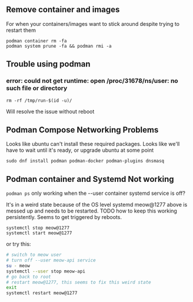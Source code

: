 
## Remove container and images

For when your containers/images want to stick around despite trying to restart them

```
podman container rm -fa
podman system prune -fa && podman rmi -a
```


## Trouble using podman

### error: could not get runtime: open /proc/31678/ns/user: no such file or directory

```
rm -rf /tmp/run-$(id -u)/
```
Will resolve the issue without reboot


## Podman Compose Networking Problems

Looks like ubuntu can't install  these required packages. Looks like we'll have to wait until it's ready, or upgrade ubuntu at some point

```shell
sudo dnf install podman podman-docker podman-plugins dnsmasq
```

## Podman container and Systemd Not working

`podman ps` only working when the --user container systemd service is off?

It's in a weird state because of the OS level systemd meow@1277 above is messed up and needs to be restarted. TODO how to keep this working persistently. Seems to get triggered by reboots.


```
systemctl stop meow@1277
systemctl start meow@1277
```

or try this:

```bash
# switch to meow user
# turn off --user meow-api service
su - meow
systemctl --user stop meow-api
# go back to root
# restart meow@1277, this seems to fix this weird state 
exit
systemctl restart meow@1277
```
